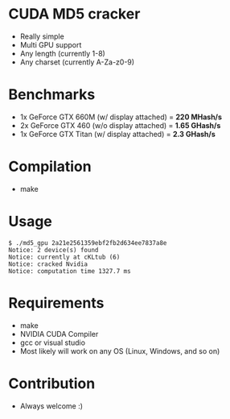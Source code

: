 # CUDA MD5 cracker
* Really simple
* Multi GPU support
* Any length (currently 1-8)
* Any charset (currently A-Za-z0-9)

# Benchmarks
* 1x GeForce GTX 660M  (w/  display attached) = **220 MHash/s**
* 2x GeForce GTX 460   (w/o display attached) = **1.65 GHash/s**
* 1x GeForce GTX Titan (w/  display attached) = **2.3 GHash/s**

# Compilation
* make

# Usage
```
$ ./md5_gpu 2a21e2561359ebf2fb2d634ee7837a8e
Notice: 2 device(s) found
Notice: currently at cKLtub (6)
Notice: cracked Nvidia
Notice: computation time 1327.7 ms
```

# Requirements
* make
* NVIDIA CUDA Compiler
* gcc or visual studio
* Most likely will work on any OS (Linux, Windows, and so on)

# Contribution
* Always welcome :)
